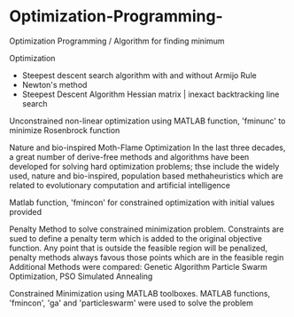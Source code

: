 # Optimization-Programming-
Optimization Programming / Algorithm for finding minimum 

Optimization 
- Steepest descent search algorithm with and without Armijo Rule 
- Newton's method 
- Steepest Descent Algorithm
Hessian matrix | inexact backtracking line search 



Unconstrained non-linear optimization using MATLAB function, 'fminunc' to minimize Rosenbrock function 

Nature and bio-inspired Moth-Flame Optimization 
In the last three decades, a great number of derive-free methods and algorithms have been  developed for solving hard optimization problems; thse include the widely used, nature and bio-inspired, population based methaheuristics which are related to evolutionary computation and artificial intelligence 



Matlab function, 'fmincon' for constrained optimization with initial values provided 


Penalty Method to solve constrained minimization problem. Constraints are sued to define a penalty term which is added to the original objective function. Any point that is outside the feasible region will be penalized, penalty methods always favous those points which are in the feasible regin 
Additional Methods were compared:
	Genetic Algorithm 
	Particle Swarm Optimization, PSO 
	Simulated Annealing 


Constrained Minimization using MATLAB toolboxes.  MATLAB functions, 'fmincon', 'ga' and 'particleswarm' were used to solve the problem 

